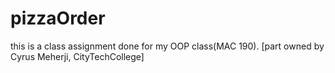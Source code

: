 # pizzaOrder
this is a class assignment done for my OOP class(MAC 190). [part owned by Cyrus Meherji, CityTechCollege]
